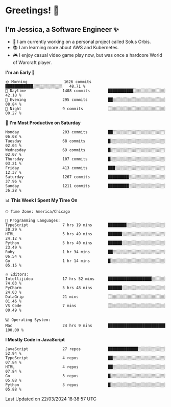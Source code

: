 # Greetings! 🧠

## I'm Jessica, a Software Engineer :sparkles:

- 🌟 I am currently working on a personal project called Solus Orbis.
- 📚 I am learning more about AWS and Kubernetes.
- 🎮 I enjoy casual video game play now, but was once a hardcore World of Warcraft player.

<!--START_SECTION:waka-->
**I'm an Early 🐤** 

```text
🌞 Morning                1626 commits        ████████████░░░░░░░░░░░░░   48.71 % 
🌆 Daytime                1408 commits        ███████████░░░░░░░░░░░░░░   42.18 % 
🌃 Evening                295 commits         ██░░░░░░░░░░░░░░░░░░░░░░░   08.84 % 
🌙 Night                  9 commits           ░░░░░░░░░░░░░░░░░░░░░░░░░   00.27 % 
```
📅 **I'm Most Productive on Saturday** 

```text
Monday                   203 commits         ██░░░░░░░░░░░░░░░░░░░░░░░   06.08 % 
Tuesday                  68 commits          █░░░░░░░░░░░░░░░░░░░░░░░░   02.04 % 
Wednesday                69 commits          █░░░░░░░░░░░░░░░░░░░░░░░░   02.07 % 
Thursday                 107 commits         █░░░░░░░░░░░░░░░░░░░░░░░░   03.21 % 
Friday                   413 commits         ███░░░░░░░░░░░░░░░░░░░░░░   12.37 % 
Saturday                 1267 commits        █████████░░░░░░░░░░░░░░░░   37.96 % 
Sunday                   1211 commits        █████████░░░░░░░░░░░░░░░░   36.28 % 
```


📊 **This Week I Spent My Time On** 

```text
🕑︎ Time Zone: America/Chicago

💬 Programming Languages: 
TypeScript               7 hrs 19 mins       ████████░░░░░░░░░░░░░░░░░   30.29 % 
HTML                     5 hrs 49 mins       ██████░░░░░░░░░░░░░░░░░░░   24.12 % 
Python                   5 hrs 40 mins       ██████░░░░░░░░░░░░░░░░░░░   23.49 % 
Ruby                     1 hr 34 mins        ██░░░░░░░░░░░░░░░░░░░░░░░   06.54 % 
Go                       1 hr 14 mins        █░░░░░░░░░░░░░░░░░░░░░░░░   05.15 % 

🔥 Editors: 
Intellijidea             17 hrs 52 mins      ███████████████████░░░░░░   74.03 % 
PyCharm                  5 hrs 48 mins       ██████░░░░░░░░░░░░░░░░░░░   24.03 % 
DataGrip                 21 mins             ░░░░░░░░░░░░░░░░░░░░░░░░░   01.46 % 
VS Code                  7 mins              ░░░░░░░░░░░░░░░░░░░░░░░░░   00.49 % 

💻 Operating System: 
Mac                      24 hrs 9 mins       █████████████████████████   100.00 % 
```

**I Mostly Code in JavaScript** 

```text
JavaScript               27 repos            █████████████░░░░░░░░░░░░   52.94 % 
TypeScript               4 repos             ██░░░░░░░░░░░░░░░░░░░░░░░   07.84 % 
HTML                     4 repos             ██░░░░░░░░░░░░░░░░░░░░░░░   07.84 % 
Go                       3 repos             █░░░░░░░░░░░░░░░░░░░░░░░░   05.88 % 
Python                   3 repos             █░░░░░░░░░░░░░░░░░░░░░░░░   05.88 % 
```




 Last Updated on 22/03/2024 18:38:57 UTC
<!--END_SECTION:waka-->

<!--
**jessikuh/jessikuh** is a ✨ _special_ ✨ repository because its `README.md` (this file) appears on your GitHub profile.

Here are some ideas to get you started:

- 🔭 I’m currently working on ...
- 🌱 I’m currently learning ...
- 👯 I’m looking to collaborate on ...
- 🤔 I’m looking for help with ...
- 💬 Ask me about ...
- 📫 How to reach me: ...
- 😄 Pronouns: ...
- ⚡ Fun fact: ...
-->
